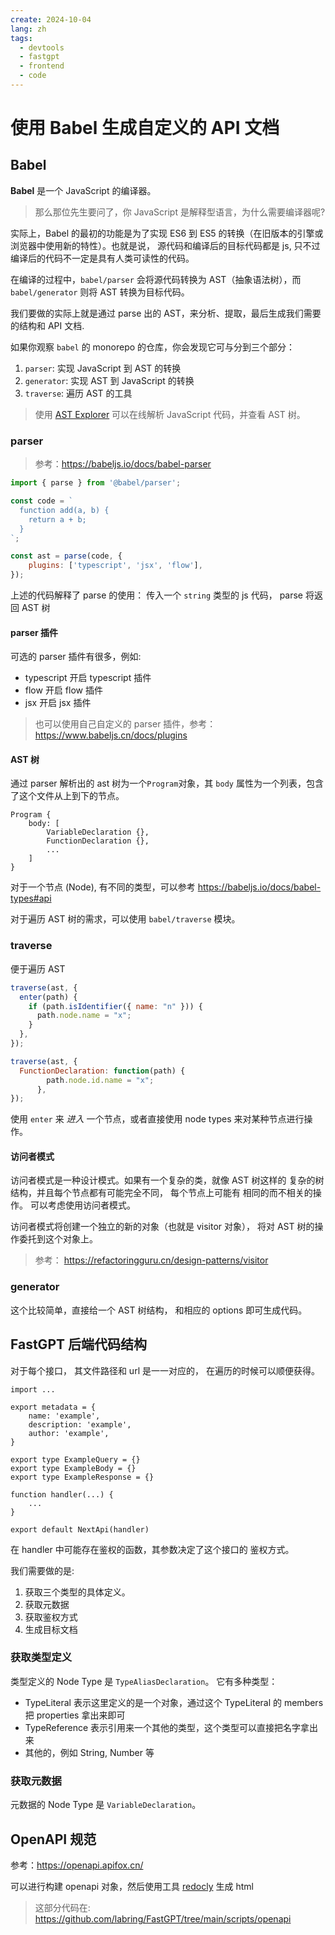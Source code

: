 ```yaml
---
create: 2024-10-04
lang: zh
tags:
  - devtools
  - fastgpt
  - frontend
  - code
---
```


# 使用 Babel 生成自定义的 API 文档

## Babel

**Babel** 是一个 JavaScript 的编译器。

> 那么那位先生要问了，你 JavaScript 是解释型语言，为什么需要编译器呢?

实际上，Babel 的最初的功能是为了实现 ES6 到 ES5 的转换（在旧版本的引擎或浏览器中使用新的特性）。也就是说，
源代码和编译后的目标代码都是 js, 只不过编译后的代码不一定是具有人类可读性的代码。

在编译的过程中，`babel/parser` 会将源代码转换为 AST（抽象语法树），而 `babel/generator` 则将 AST 转换为目标代码。

我们要做的实际上就是通过 parse 出的 AST，来分析、提取，最后生成我们需要的结构和 API 文档.

如果你观察 `babel` 的 monorepo 的仓库，你会发现它可与分到三个部分：

1. `parser`: 实现 JavaScript 到 AST 的转换
2. `generator`: 实现 AST 到 JavaScript 的转换
3. `traverse`: 遍历 AST 的工具

> 使用 [AST Explorer](https://astexplorer.net/)
> 可以在线解析 JavaScript 代码，并查看 AST 树。

### parser

> 参考：https://babeljs.io/docs/babel-parser

```JavaScript /parse/
import { parse } from '@babel/parser';

const code = `
  function add(a, b) {
    return a + b;
  }
`;

const ast = parse(code, {
    plugins: ['typescript', 'jsx', 'flow'],
});
```

上述的代码解释了 parse 的使用：
传入一个 `string` 类型的 js 代码，
parse 将返回 AST 树

#### parser 插件

可选的 parser 插件有很多，例如:

- typescript 开启 typescript 插件
- flow 开启 flow 插件
- jsx 开启 jsx 插件

> 也可以使用自己自定义的 parser 插件，参考：
> https://www.babeljs.cn/docs/plugins

#### AST 树

通过 parser 解析出的 ast 树为一个`Program`对象，其
`body` 属性为一个列表，包含了这个文件从上到下的节点。

```
Program {
    body: [
        VariableDeclaration {},
        FunctionDeclaration {},
        ...
    ]
}
```

对于一个节点 (Node), 有不同的类型，可以参考
https://babeljs.io/docs/babel-types#api

对于遍历 AST 树的需求，可以使用 `babel/traverse` 模块。

### traverse

便于遍历 AST

```JavaScript
traverse(ast, {
  enter(path) {
    if (path.isIdentifier({ name: "n" })) {
      path.node.name = "x";
    }
  },
});

traverse(ast, {
  FunctionDeclaration: function(path) {
        path.node.id.name = "x";
      },
});
```

使用 `enter` 来 _进入_ 一个节点，或者直接使用
node types 来对某种节点进行操作。

#### 访问者模式

访问者模式是一种设计模式。如果有一个复杂的类，就像 AST 树这样的
复杂的树结构，并且每个节点都有可能完全不同，
每个节点上可能有
相同的而不相关的操作。
可以考虑使用访问者模式。

访问者模式将创建一个独立的新的对象（也就是 visitor 对象），
将对 AST 树的操作委托到这个对象上。

> 参考： https://refactoringguru.cn/design-patterns/visitor

### generator

这个比较简单，直接给一个 AST 树结构，
和相应的 options 即可生成代码。

## FastGPT 后端代码结构

对于每个接口，
其文件路径和 url 是一一对应的，
在遍历的时候可以顺便获得。

```
import ...

export metadata = {
    name: 'example',
    description: 'example',
    author: 'example',
}

export type ExampleQuery = {}
export type ExampleBody = {}
export type ExampleResponse = {}

function handler(...) {
    ...
}

export default NextApi(handler)
```

在 handler 中可能存在鉴权的函数，其参数决定了这个接口的
鉴权方式。

我们需要做的是:

1. 获取三个类型的具体定义。
2. 获取元数据
3. 获取鉴权方式
4. 生成目标文档

### 获取类型定义

类型定义的 Node Type 是 `TypeAliasDeclaration`。
它有多种类型：

- TypeLiteral 表示这里定义的是一个对象，通过这个 TypeLiteral 的 members 把 properties 拿出来即可
- TypeReference 表示引用来一个其他的类型，这个类型可以直接把名字拿出来
- 其他的，例如 String, Number 等

### 获取元数据

元数据的 Node Type 是 `VariableDeclaration`。

## OpenAPI 规范

参考：https://openapi.apifox.cn/

可以进行构建 openapi 对象，然后使用工具 [redocly](https://redocly.com/) 生成 html

> 这部分代码在: https://github.com/labring/FastGPT/tree/main/scripts/openapi
